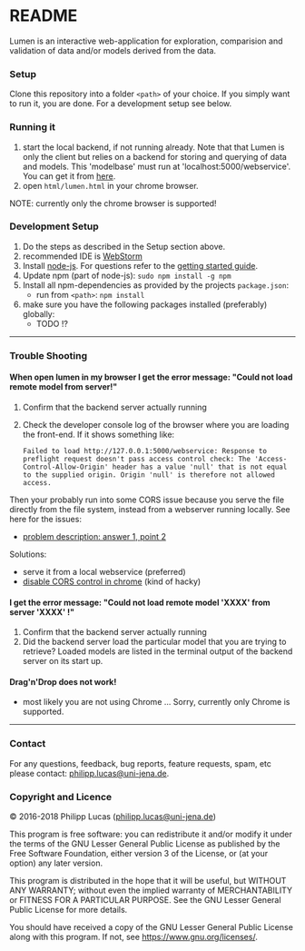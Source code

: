 # README #

Lumen is an interactive web-application for exploration, comparision and validation of data and/or models derived from the data.

### Setup ###

Clone this repository into a folder `<path>` of your choice. If you simply want to run it, you are done. For a development setup see below.

### Running it ###


1. start the local backend, if not running already. Note that that Lumen is only the client but relies on a backend for storing and querying of data and models.
 This 'modelbase' must run at 'localhost:5000/webservice'. You can get it from [here](https://github.com/lumen-org/modelbase).
2. open `html/lumen.html` in your chrome browser.

NOTE: currently only the chrome browser is supported!

### Development Setup ###
1. Do the steps as described in the Setup section above.
2. recommended IDE is [WebStorm](https://www.jetbrains.com/webstorm/download/)
3. Install [node-js](https://nodejs.org/en/download/). For questions refer to the [getting started guide](https://docs.npmjs.com/getting-started/what-is-npm).
4. Update npm (part of node-js): `sudo npm install -g npm`
5. Install all npm-dependencies as provided by the projects `package.json`:
    * run from `<path>`: `npm install`
6. make sure you have the following packages installed (preferably) globally:
    * TODO !?

------------

### Trouble Shooting ###

#### When open lumen in my browser I get the error message: "Could not load remote model from server!" ####
 
 1. Confirm that the backend server actually running
 2. Check the developer console log of the browser where you are loading the front-end. If it shows something like:
 
     ```Failed to load http://127.0.0.1:5000/webservice: Response to preflight request doesn't pass access control check: The 'Access-Control-Allow-Origin' header has a value 'null' that is not equal to the supplied origin. Origin 'null' is therefore not allowed access.```
 
 Then your probably run into some CORS issue because you serve the file directly from the file system, instead from a webserver running locally. See here for the issues:
   * [problem description: answer 1, point 2 ](https://stackoverflow.com/questions/3595515/xmlhttprequest-error-origin-null-is-not-allowed-by-access-control-allow-origin)
 
 Solutions:
  * serve it from a local webservice (preferred)
  * [disable CORS control in chrome](https://stackoverflow.com/questions/3102819/disable-same-origin-policy-in-chrome) (kind of hacky)
 

#### I get the error message: "Could not load remote model 'XXXX' from server 'XXXX' !" ####
 1. Confirm that the backend server actually running
 2. Did the backend server load the particular model that you are trying to retrieve? Loaded models are listed in the terminal output of the backend server on its start up.

#### Drag'n'Drop does not work! ####
 * most likely you are not using Chrome ... Sorry, currently only Chrome is supported. 

------------

### Contact ###

For any questions, feedback, bug reports, feature requests, spam, etc please contact: [philipp.lucas@uni-jena.de](philipp.lucas@uni-jena.de).

### Copyright and Licence ###

© 2016-2018 Philipp Lucas (philipp.lucas@uni-jena.de)

This program is free software: you can redistribute it and/or modify
it under the terms of the GNU Lesser General Public License as published by
the Free Software Foundation, either version 3 of the License, or
(at your option) any later version.

This program is distributed in the hope that it will be useful,
but WITHOUT ANY WARRANTY; without even the implied warranty of
MERCHANTABILITY or FITNESS FOR A PARTICULAR PURPOSE. See the
GNU Lesser General Public License for more details.

You should have received a copy of the GNU Lesser General Public License
along with this program.  If not, see <https://www.gnu.org/licenses/>.
